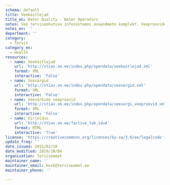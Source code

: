 ```yaml
---
schema: default
title: Veekäitlejad
title_en: Water Quality - Water Operators
notes: Vee terviseohutuse infosüsteemi avaandmete komplekt. Veeproovide puhul esitatakse ainult avalikustamisele kuuluvad veeproovid. Veevärkide puhul esitatakse ainult järelevalve aluste veevärkide veeproovid. Veeallikate puhul esitatakse ainult kasutuses olevate veeallikate veeproovid. Info veekäitlejate, nende poolt käideldavate veevärkide ning neist võetud proovide kohta
notes_en: ''
department: ''
category:
  - Tervis
category_en:
  - Health
resources:
  - name: Veekäitlejad
    url: 'http://vtiav.sm.ee/index.php/opendata/veekaitlejad.xml'
    format: XML
    interactive: 'False'
  - name: Veevärgid
    url: 'http://vtiav.sm.ee/index.php/opendata/veevargid.xml'
    format: XML
    interactive: 'False'
  - name: Veevärkide veeproovid
    url: 'http://vtiav.sm.ee/index.php/opendata/veevargi_veeproovid.xml'
    format: XML
    interactive: 'False'
  - name: Kirjeldus
    url: 'http://vtiav.sm.ee/?active_tab_id=A'
    format: HTML
    interactive: 'True'
license: 'https://creativecommons.org/licenses/by-sa/3.0/ee/legalcode'
update_freq: ''
date_issued: 2015/02/18
date_modified: 2019/10/04
organization: Terviseamet
maintainer_name: ''
maintainer_email: kesk@terviseamet.ee
maintainer_phone: ''

---
```

